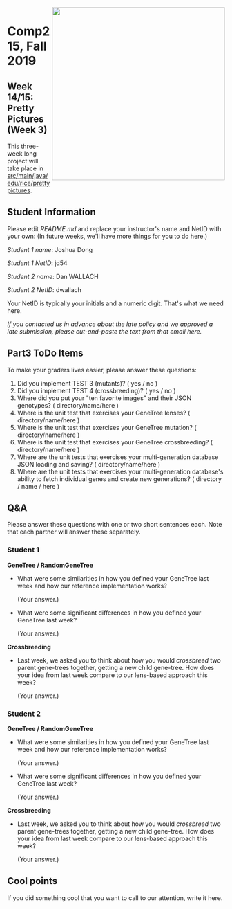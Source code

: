 <img align=right src="https://brand.rice.edu/themes/custom/adm_rice/assets/img/Rice_University_Horizontal_Blue.svg" width=400>

# Comp215, Fall 2019
## Week 14/15: Pretty Pictures (Week 3)

This three-week long project will take place in 
[src/main/java/edu/rice/prettypictures](/../../tree/master/src/main/java/edu/rice/prettypictures).

## Student Information
Please edit _README.md_ and replace your instructor's name and NetID with your own:
(In future weeks, we'll have more things for you to do here.)

_Student 1 name_: Joshua Dong

_Student 1 NetID_: jd54

_Student 2 name_: Dan WALLACH

_Student 2 NetID_: dwallach

Your NetID is typically your initials and a numeric digit. That's
what we need here.

_If you contacted us in advance about the late policy and we approved a late submission,
please cut-and-paste the text from that email here._

## Part3 ToDo Items

To make your graders lives easier, please answer these questions:

1) Did you implement TEST 3 (mutants)? ( yes / no )
2) Did you implement TEST 4 (crossbreeding)? ( yes / no )
3) Where did you put your "ten favorite images" and their JSON genotypes? ( directory/name/here )
4) Where is the unit test that exercises your GeneTree lenses? ( directory/name/here )
5) Where is the unit test that exercises your GeneTree mutation? ( directory/name/here )
6) Where is the unit test that exercises your GeneTree crossbreeding? ( directory/name/here )
7) Where are the unit tests that exercises your multi-generation database JSON loading and saving? ( directory/name/here )
8) Where are the unit tests that exercises your multi-generation database's ability to fetch individual genes and create new generations? ( directory / name / here )

## Q&A

Please answer these questions with one or two short sentences each. Note that each partner will
answer these separately.

### Student 1

**GeneTree / RandomGeneTree**
- What were some similarities in how you defined your GeneTree last week and how our reference implementation works?

  (Your answer.)
  
- What were some significant differences in how you defined your GeneTree last week?

  (Your answer.)
  
**Crossbreeding**
- Last week, we asked you to think about how you would *crossbreed* two parent gene-trees together, getting a
  new child gene-tree. How does your idea from last week compare to our lens-based approach this week?

  (Your answer.)

### Student 2

**GeneTree / RandomGeneTree**
- What were some similarities in how you defined your GeneTree last week and how our reference implementation works?

  (Your answer.)
  
- What were some significant differences in how you defined your GeneTree last week?

  (Your answer.)
  
**Crossbreeding**
- Last week, we asked you to think about how you would *crossbreed* two parent gene-trees together, getting a
  new child gene-tree. How does your idea from last week compare to our lens-based approach this week?

  (Your answer.)

## Cool points

If you did something cool that you want to call to our attention, write it here.
